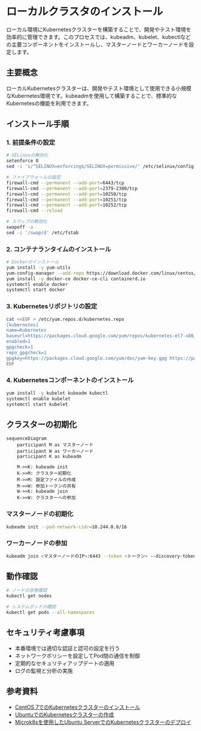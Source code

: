 # ローカルクラスタのインストール

ローカル環境にKubernetesクラスターを構築することで、開発やテスト環境を効率的に管理できます。このプロセスでは、kubeadm、kubelet、kubectlなどの主要コンポーネントをインストールし、マスターノードとワーカーノードを設定します。

## 主要概念

ローカルKubernetesクラスターは、開発やテスト環境として使用できる小規模なKubernetes環境です。kubeadmを使用して構築することで、標準的なKubernetesの機能を利用できます。

## インストール手順

### 1. 前提条件の設定

```bash
# SELinuxの無効化
setenforce 0
sed -i 's/^SELINUX=enforcing$/SELINUX=permissive/' /etc/selinux/config

# ファイアウォールの設定
firewall-cmd --permanent --add-port=6443/tcp
firewall-cmd --permanent --add-port=2379-2380/tcp
firewall-cmd --permanent --add-port=10250/tcp
firewall-cmd --permanent --add-port=10251/tcp
firewall-cmd --permanent --add-port=10252/tcp
firewall-cmd --reload

# スワップの無効化
swapoff -a
sed -i '/swap/d' /etc/fstab
```

### 2. コンテナランタイムのインストール

```bash
# Dockerのインストール
yum install -y yum-utils
yum-config-manager --add-repo https://download.docker.com/linux/centos/docker-ce.repo
yum install -y docker-ce docker-ce-cli containerd.io
systemctl enable docker
systemctl start docker
```

### 3. Kubernetesリポジトリの設定

```bash
cat <<EOF > /etc/yum.repos.d/kubernetes.repo
[kubernetes]
name=Kubernetes
baseurl=https://packages.cloud.google.com/yum/repos/kubernetes-el7-x86_64
enabled=1
gpgcheck=1
repo_gpgcheck=1
gpgkey=https://packages.cloud.google.com/yum/doc/yum-key.gpg https://packages.cloud.google.com/yum/doc/rpm-package-key.gpg
EOF
```

### 4. Kubernetesコンポーネントのインストール

```bash
yum install -y kubelet kubeadm kubectl
systemctl enable kubelet
systemctl start kubelet
```

## クラスターの初期化

```mermaid
sequenceDiagram
    participant M as マスターノード
    participant W as ワーカーノード
    participant K as kubeadm
    
    M->>K: kubeadm init
    K->>M: クラスター初期化
    M->>M: 設定ファイルの作成
    M->>W: 参加トークンの共有
    W->>K: kubeadm join
    K->>W: クラスターへの参加
```

### マスターノードの初期化

```bash
kubeadm init --pod-network-cidr=10.244.0.0/16
```

### ワーカーノードの参加

```bash
kubeadm join <マスターノードのIP>:6443 --token <トークン> --discovery-token-ca-cert-hash <ハッシュ>
```

## 動作確認

```bash
# ノードの状態確認
kubectl get nodes

# システムポッドの確認
kubectl get pods --all-namespaces
```

## セキュリティ考慮事項

- 本番環境では適切な認証と認可の設定を行う
- ネットワークポリシーを設定してPod間の通信を制御
- 定期的なセキュリティアップデートの適用
- ログの監視と分析の実施

## 参考資料

- [CentOS 7でのKubernetesクラスターのインストール](https://www.tecmint.com/install-kubernetes-cluster-on-centos-7/)
- [UbuntuでのKubernetesクラスターの作成](https://www.digitalocean.com/community/tutorials/how-to-create-a-kubernetes-cluster-using-kubeadm-on-ubuntu-20-04)
- [Microk8sを使用したUbuntu ServerでのKubernetesクラスターのデプロイ](https://thenewstack.io/deploy-a-kubernetes-cluster-on-ubuntu-server-with-microk8s/)
